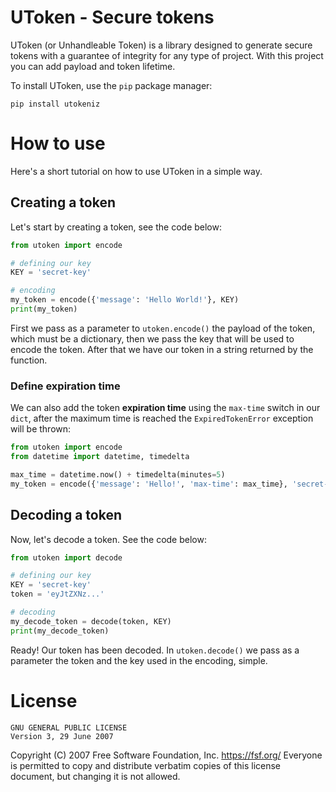 # UToken - Secure tokens

UToken (or Unhandleable Token) is a library designed to generate secure tokens with a guarantee of integrity for any type of project. With this project you can add payload and token lifetime.

To install UToken, use the `pip` package manager:

```
pip install utokeniz
```

# How to use

Here's a short tutorial on how to use UToken in a simple way.

## Creating a token

Let's start by creating a token, see the code below:

```python
from utoken import encode

# defining our key
KEY = 'secret-key'

# encoding
my_token = encode({'message': 'Hello World!'}, KEY)
print(my_token)
```

First we pass as a parameter to `utoken.encode()` the payload of the token, which must be a dictionary, then we pass the key that will be used to encode the token. After that we have our token in a string returned by the function.

### Define expiration time

We can also add the token **expiration time** using the `max-time` switch in our `dict`, after the maximum time is reached the `ExpiredTokenError` exception will be thrown:

```python
from utoken import encode
from datetime import datetime, timedelta

max_time = datetime.now() + timedelta(minutes=5)
my_token = encode({'message': 'Hello!', 'max-time': max_time}, 'secret-key')
```

## Decoding a token

Now, let's decode a token. See the code below:

```python
from utoken import decode

# defining our key
KEY = 'secret-key'
token = 'eyJtZXNz...'

# decoding
my_decode_token = decode(token, KEY)
print(my_decode_token)
```

Ready! Our token has been decoded. In `utoken.decode()` we pass as a parameter the token and the key used in the encoding, simple.

# License

```
GNU GENERAL PUBLIC LICENSE
Version 3, 29 June 2007
```

Copyright (C) 2007 Free Software Foundation, Inc. <https://fsf.org/>
Everyone is permitted to copy and distribute verbatim copies
of this license document, but changing it is not allowed.
